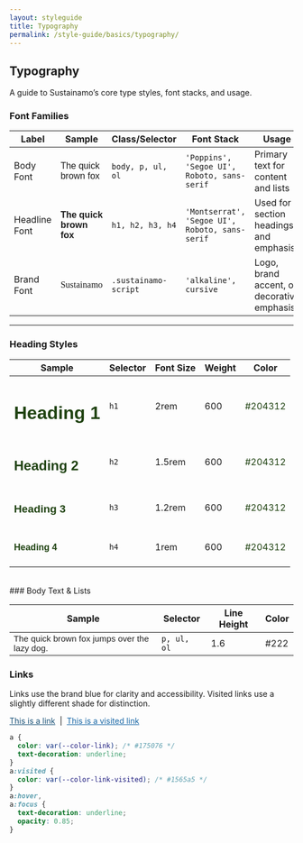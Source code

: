 ```yaml
---
layout: styleguide
title: Typography
permalink: /style-guide/basics/typography/
---
```


## Typography

 A guide to Sustainamo’s core type styles, font stacks, and usage.

### Font Families

<table class="responsive-table">
  <thead>
    <tr>
      <th>Label</th>
      <th>Sample</th>
      <th>Class/Selector</th>
      <th>Font Stack</th>
      <th>Usage</th>
    </tr>
  </thead>
  <tbody>
    <tr>
      <td>Body Font</td>
      <td style="font-family: 'Poppins', sans-serif;">The quick brown fox</td>
      <td><code>body, p, ul, ol</code></td>
      <td><code>'Poppins', 'Segoe UI', Roboto, sans-serif</code></td>
      <td>Primary text for content and lists</td>
    </tr>
    <tr>
      <td>Headline Font</td>
      <td style="font-family: 'Montserrat', sans-serif; font-weight: 600;">The quick brown fox</td>
      <td><code>h1, h2, h3, h4</code></td>
      <td><code>'Montserrat', 'Segoe UI', Roboto, sans-serif</code></td>
      <td>Used for section headings and emphasis</td>
    </tr>
    <tr>
      <td>Brand Font</td>
      <td style="font-family: 'alkaline', cursive;">Sustainamo</td>
      <td><code>.sustainamo-script</code></td>
      <td><code>'alkaline', cursive</code></td>
      <td>Logo, brand accent, or decorative emphasis</td>
    </tr>
  </tbody>
</table>

<hr class="short-hr">

### Heading Styles

<table class="responsive-table">
  <thead>
    <tr>
      <th>Sample</th>
      <th>Selector</th>
      <th>Font Size</th>
      <th>Weight</th>
      <th>Color</th>
    </tr>
  </thead>
  <tbody>
    <tr>
      <td><h1 style="font-family:'Montserrat',sans-serif; font-size:2rem; font-weight:600; color:#204312;">Heading 1</h1></td>
      <td><code>h1</code></td>
      <td>2rem</td>
      <td>600</td>
      <td><span style="color:#204312;">#204312</span></td>
    </tr>
    <tr>
      <td><h2 style="font-family:'Montserrat',sans-serif; font-size:1.5rem; font-weight:600; color:#204312;">Heading 2</h2></td>
      <td><code>h2</code></td>
      <td>1.5rem</td>
      <td>600</td>
      <td><span style="color:#204312;">#204312</span></td>
    </tr>
    <tr>
      <td><h3 style="font-family:'Montserrat',sans-serif; font-size:1.2rem; font-weight:600; color:#204312;">Heading 3</h3></td>
      <td><code>h3</code></td>
      <td>1.2rem</td>
      <td>600</td>
      <td><span style="color:#204312;">#204312</span></td>
    </tr>
    <tr>
      <td><h4 style="font-family:'Montserrat',sans-serif; font-size:1rem; font-weight:600; color:#204312;">Heading 4</h4></td>
      <td><code>h4</code></td>
      <td>1rem</td>
      <td>600</td>
      <td><span style="color:#204312;">#204312</span></td>
    </tr>
  </tbody>
</table>

<br>
### Body Text & Lists

<table class="responsive-table">
  <thead>
    <tr>
      <th>Sample</th>
      <th>Selector</th>
      <th>Line Height</th>
      <th>Color</th>
    </tr>
  </thead>
  <tbody>
    <tr>
      <td style="font-family: 'Poppins', sans-serif; font-size:0.95rem; color:#222;">The quick brown fox jumps over the lazy dog.</td>
      <td><code>p, ul, ol</code></td>
      <td>1.6</td>
      <td><span style="color:#222;">#222</span></td>
    </tr>
  </tbody>
</table>

### Links

Links use the brand blue for clarity and accessibility. Visited links use a slightly different shade for distinction.

<p>
  <a href="#" style="color: #175076; text-decoration: underline;">This is a link</a>
  &nbsp;|&nbsp;
  <a href="#" style="color: #1565a5; text-decoration: underline;">This is a visited link</a>
</p>

```css
a {
  color: var(--color-link); /* #175076 */
  text-decoration: underline;
}
a:visited {
  color: var(--color-link-visited); /* #1565a5 */
}
a:hover,
a:focus {
  text-decoration: underline;
  opacity: 0.85;
}
```